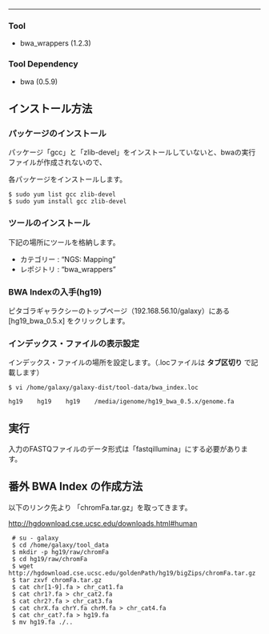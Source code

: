 ----------------------

### Tool

-   bwa_wrappers (1.2.3)

### Tool Dependency

-   bwa (0.5.9)

インストール方法
----------------

### パッケージのインストール

パッケージ「gcc」と「zlib-devel」をインストールしていないと、bwaの実行ファイルが作成されないので、

各パッケージをインストールします。

    $ sudo yum list gcc zlib-devel
    $ sudo yum install gcc zlib-devel

### ツールのインストール

下記の場所にツールを格納します。

-   カテゴリー : “NGS: Mapping”
-   レポジトリ : “bwa_wrappers”

### BWA Indexの入手(hg19)

ピタゴラギャラクシーのトップページ（192.168.56.10/galaxy）にある \[hg19_bwa_0.5.x\] をクリックします。

### インデックス・ファイルの表示設定

インデックス・ファイルの場所を設定します。（.locファイルは **タブ区切り** で記載します）

    $ vi /home/galaxy/galaxy-dist/tool-data/bwa_index.loc

    hg19    hg19    hg19    /media/igenome/hg19_bwa_0.5.x/genome.fa

実行
----

入力のFASTQファイルのデータ形式は「fastqillumina」にする必要があります。

番外 BWA Index の作成方法
-------------------------

以下のリンク先より 「chromFa.tar.gz」を取ってきます。

<http://hgdownload.cse.ucsc.edu/downloads.html#human>

     # su - galaxy
     $ cd /home/galaxy/tool_data
     $ mkdir -p hg19/raw/chromFa
     $ cd hg19/raw/chromFa
     $ wget http://hgdownload.cse.ucsc.edu/goldenPath/hg19/bigZips/chromFa.tar.gz
     $ tar zxvf chromFa.tar.gz
     $ cat chr[1-9].fa > chr_cat1.fa
     $ cat chr1?.fa > chr_cat2.fa
     $ cat chr2?.fa > chr_cat3.fa
     $ cat chrX.fa chrY.fa chrM.fa > chr_cat4.fa
     $ cat chr_cat?.fa > hg19.fa
     $ mv hg19.fa ./..